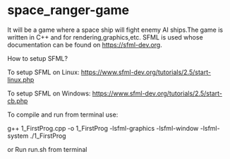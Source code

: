 # space_ranger-game
It will be a  game where a space ship will fight enemy AI ships.The game is written in C++ and for rendering,graphics,etc. SFML is used whose documentation can be found on https://sfml-dev.org.

How to setup SFML?

To setup SFML on Linux: https://www.sfml-dev.org/tutorials/2.5/start-linux.php

To setup SFML on Windows: https://www.sfml-dev.org/tutorials/2.5/start-cb.php

To compile and run from terminal use:

g++ 1_FirstProg.cpp -o 1_FirstProg -lsfml-graphics -lsfml-window -lsfml-system
./1_FirstProg

or Run run.sh from terminal
